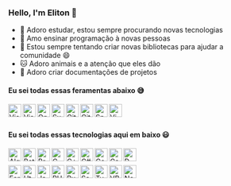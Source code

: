 ### Hello, I'm Eliton 👋

- 🔭 Adoro estudar, estou sempre procurando novas tecnologias
- 🌱 Amo ensinar programação à novas pessoas
- 👯 Estou sempre tentando criar novas bibliotecas para ajudar a comunidade 😄
- 🐱 Adoro animais e a atenção que eles dão
- 📕 Adoro criar documentações de projetos

#### Eu sei todas essas feramentas abaixo 😅

[<img align='left' alt='Visual Studio Code' width='26px' src='https://img.icons8.com/fluent/2x/visual-studio-code-2019.png'/>][vscode]
[<img align='left' alt='Visual Studio' width='26px' src='https://img.icons8.com/color/2x/visual-studio.png'>][visualstudio]
[<img align='left' alt='Open Cobol IDE' width='26px' src='https://avatars.githubusercontent.com/u/6609701?s=200&v=4'>][opencobolide]
[<img align='left' alt='Sublime text' width='26px' src='https://img.icons8.com/fluent/2x/sublime-text.png'>][sublimetext]
[<img align='left' alt='Git' width='26px' src='https://img.icons8.com/color/2x/git.png'>][git]
[<img align='left' alt='GitHub' width='26px' src='https://img.icons8.com/windows/2x/github.png'>][github]
[<img align='left' alt='Spck' width='26px' src='https://play-lh.googleusercontent.com/R_FnpHpBwRVEA2bGeXMLp4IdfESrnJaKK8Wsx4bLOGLmRXNRozTGSLlsUaw3XyykfHE=s180-rw'>][spck]
[<img align='left' alt='Vim' width='26px' src='https://www.vim.org/images/vim_small.gif'>][vim]

<br/><br/>
#### Eu sei todas essas tecnologias aqui em baixo 😃

[<img align='left' alt='Algol68G' width='26px' src='https://a.fsdn.com/allura/p/algol68/icon?1396057608?&w=90'>][algol68g]
[<img align='left' alt='BatchScript' width='26px' src='https://external-content.duckduckgo.com/iu/?u=http%3A%2F%2Ficons.iconarchive.com%2Ficons%2Fharwen%2Fpleasant%2F256%2FMS-DOS-Batch-File-icon.png&f=1&nofb=1'>][batchscript]
[<img align='left' alt='BrainFuck' width='26px' src='https://img.icons8.com/fluent/2x/brain.png'>][brainfuck]
[<img align='left' alt='C' width='26px' src='https://img.icons8.com/color/2x/c-programming.png'>][c]
[<img align='left' alt='C++' width='26px' src='https://img.icons8.com/color/2x/c-plus-plus-logo.png'>][cpp]
[<img align='left' alt='C#' width='26px' src='https://img.icons8.com/color/2x/c-sharp-logo.png'>][cs]
[<img align='left' alt='Cobol' width='26px' src='https://external-content.duckduckgo.com/iu/?u=https%3A%2F%2Fbitlang.gallerycdn.vsassets.io%2Fextensions%2Fbitlang%2Fcobol%2F6.8.5%2F1601756969450%2FMicrosoft.VisualStudio.Services.Icons.Default&f=1&nofb=1'>][cobol]
[<img align='left' alt='Css' width='26px' src='https://img.icons8.com/color/2x/css3.png'>][css]
[<img align='left' alt='D' width='26px' src='https://duckduckgo.com/i/c9eadfa8.png'>][d]
<br/><br/>
[<img align='left' alt='Fortran90' width='26px' src='https://external-content.duckduckgo.com/iu/?u=https%3A%2F%2Fupload.wikimedia.org%2Fwikipedia%2Fcommons%2Fb%2Fb6%2FFortran.png&f=1&nofb=1'>][fortran90]
[<img align='left' alt='Html' width='26px' src='https://img.icons8.com/color/2x/html-5.png'>][html]
[<img align='left' alt='JavaScript' width='26px' src='https://img.icons8.com/color/2x/javascript.png'>][javascript]
[<img align='left' alt='PHP' width='26px' src='https://img.icons8.com/offices/2x/php-logo.png'>][php]
[<img align='left' alt='Pug' width='26px' src='https://img.icons8.com/color/2x/pug.png'>][pug]
[<img align='left' alt='Sass' width='26px' src='https://img.icons8.com/color/2x/sass.png'>][sass]
[<img align='left' alt='TypeScript' width='26px' src='https://img.icons8.com/color/2x/typescript.png'>][typescript]
[<img align='left' alt='VBScript' width='26px' src='https://external-content.duckduckgo.com/iu/?u=http%3A%2F%2Fwww.tenforums.com%2Fgeek%2Fgars%2Fimages%2F2%2Ftypes%2Fthumb_VBS_file.png&f=1&nofb=1'>][vbscript]
[<img align='left' alt='Node' width='26px' src='https://external-content.duckduckgo.com/iu/?u=https%3A%2F%2Fpluralsight.imgix.net%2Fpaths%2Fpath-icons%2Fnodejs-601628d09d.png&f=1&nofb=1'>][node]
<!-- [<img align='left' alt='' width='26px' src=''>][] -->

<!-- Links -->
[vscode]: https://code.visualstudio.com/
[visualstudio]: https://visualstudio.com/
[opencobolide]: https://github.com/OpenCobolIDE/
[sublimetext]: https://www.sublimetext.com/
[git]: https://git-scm.com/
[github]: https://github.com/
[spck]: https://play.google.com/store/apps/details?id=io.spck&hl=en_US&gl=US/
[vim]: https://www.vim.org/
[algol68g]: http://www.nunan.myzen.co.uk/algol68/
[batchscript]: https://docs.microsoft.com/en-us/azure/devops/pipelines/tasks/utility/batch-script/
[brainfuck]: https://en.wikipedia.org/wiki/Brainfuck/
[c]: https://en.wikipedia.org/wiki/C_%28programming_language%29/
[cpp]: https://en.wikipedia.org/wiki/C%2B%2B/
[cs]: https://docs.microsoft.com/en-us/dotnet/csharp/
[cobol]: https://en.wikipedia.org/wiki/COBOL/
[css]: https://developer.mozilla.org/en-US/docs/Web/CSS
[d]: https://dlang.org/
[fortran90]: https://www.fortran90.org/
[html]: https://developer.mozilla.org/en-US/docs/Web/HTML/
[javascript]: https://developer.mozilla.org/en-US/docs/Learn/JavaScript/First_steps/What_is_JavaScript/
[php]: https://www.php.net/
[pug]: https://pugjs.org/
[sass]: https://sass-lang.com/
[typescript]: https://www.typescriptlang.org/
[vbscript]: https://en.wikipedia.org/wiki/VBScript/
[node]: https://nodejs.org/
